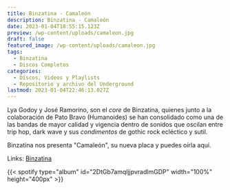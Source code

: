 ```yaml
---
title: Binzatina - Camaleón
description: Binzatina - Camaleón
date: 2023-01-04T18:55:15.123Z
preview: /wp-content/uploads/camaleon.jpg
draft: false
featured_image: /wp-content/uploads/camaleon.jpg
tags:
  - Binzatina
  - Discos Completos
categories:
  - Discos, Videos y Playlists
  - Repositorio y archivo del Underground
lastmod: 2023-01-04T22:46:13.027Z
---
```


Lya Godoy y José Ramorino, son el *core* de Binzatina, quienes junto a la colaboración de Pato Bravo (Humanoides) se han consolidado como una de las bandas de mayor calidad y vigencia dentro de sonidos que oscilan entre trip hop, dark wave y sus *condimentos* de gothic rock ecléctico y sutil.

Binzatina nos presenta "Camaleón", su nueva placa y puedes oírla aquí.

Links: [Binzatina](https://www.instagram.com/binzatinamusic/)

{{< spotify type="album" id="2DtGb7amqljjpvradlmGDP" width="100%" height="400px" >}}
